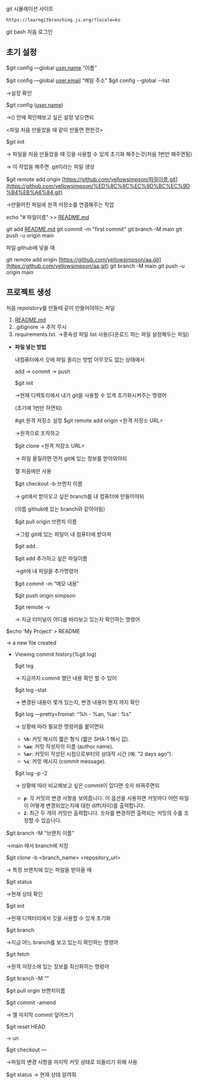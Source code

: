 
git 시뮬레이션 사이트

```
https://learngitbranching.js.org/?locale=ko
```



git bash 처음 로그인

## 초기 설정

$git config —global [user.name](http://user.name) “이름”

$git config —global [user.email](http://user.email) “메일 주소” $git config --global --list

→설정 확인

$git config ([user.name](http://user.name))

→() 안에 확인해보고 싶은 설정 넣으면되

<파일 처음 만들었을 때 같이 만들면 편한것>

$git init

→ 파일을 처음 만들었을 때 깃을 사용할 수 있게 초기화 해주는것(처음 1번만 해주면됨)

→ 이 작업을 해주면 .git이라는 파일 생성

$git remote add origin [](https://github.com/yellowsimpson/aa.git)[https://github.com/yellowsimpson/파일이름.git](https://github.com/yellowsimpson/%ED%8C%8C%EC%9D%BC%EC%9D%B4%EB%A6%84.git)

→만들어진 파일에 원격 저장소를 연결해주는 작업

echo "# 파일이름" >> [README.md](http://readme.md/)

git add [README.md](http://readme.md/) git commit -m "first commit" git branch -M main git push -u origin main

파일 github에 넣을 때

git remote add origin [https://github.com/yellowsimpson/aa.git](https://github.com/yellowsimpson/aa.git) git branch -M main git push -u origin main

## 프로젝트 생성

처음 repoistory를 만들때 같이 만들어야하는 파일

1. [README.md](http://README.md)
2. .gitignore → 추적 무시
3. requirements.txt. →종속성 파일 list 사용(다운로드 하는 파일 설정해두는 파일)

- **파일 넣는 방법**
    
    내컴퓨터에서 깃에 파일 올리는 방법 아무것도 없는 상태에서
    
    add → commit → push
    
    $git init
    
    →현재 디렉토리에서 내가 git을 사용할 수 있게 초기화시켜주는 명령어
    
    (초기에 1번만 하면되)
    
    #git 원격 저장소 설정 $git remote add origin <원격 저장소 URL>
    
    →원격으로 조작하고
    
    $git clone <원격 저장소 URL>
    
    → 파일 올릴려면 먼저 git에 있는 정보를 받아와야되
    
    젤 처음에만 사용
    
    $git checkout -b 브랜치 이름
    
    → git에서 받아오고 싶은 branch를 내 컴퓨터에 만들어야되
    
    (이름 github에 있는 branch와 같아야됨)
    
    $git pull origin 브랜치 이름
    
    →그럼 git에 있는 파일이 내 컴퓨터에 받아져
    
    $git add .
    
    $git add 추가하고 싶은 파일이름
    
    →git에 내 파일을 추가명령어
    
    $git commit -m “메모 내용”
    
    $git push origin simpson
    
    $git remote -v
    
    → 지금 터미널이 어디를 바라보고 있는지 확인하는 명령어
    

$echo ‘My Project’ > README

→ a new file created

- Viewing commit history(%git log)
    
    $git log
    
    → 지금까지 commit 했던 내용 확인 할 수 있어
    
    $git log -stat
    
    → 변경된 내용이 몇개 있는지, 변경 내용이 뭔지 까지 확인
    
    $git log —pretty=fromat: “%h - %an, %ar : %s”
    
    → 상황에 따라 필요한 명령어를 붙이면되
    
    - **`%h`**: 커밋 해시의 짧은 형식 (짧은 SHA-1 해시 값).
    - **`%an`**: 커밋 작성자의 이름 (author name).
    - **`%ar`**: 커밋이 작성된 시점으로부터의 상대적 시간 (예: "2 days ago").
    - **`%s`**: 커밋 메시지 (commit message).
    
    $git log -p -2
    
    → 상황에 따라 비교해보고 싶은 commit이 있다면 숫자 바꿔주면되
    
    - **`p`**: 각 커밋의 변경 사항을 보여줍니다. 이 옵션을 사용하면 커밋마다 어떤 파일이 어떻게 변경되었는지에 대한 diff(차이)를 출력합니다.
    - **`2`**: 최근 두 개의 커밋만 출력합니다. 숫자를 변경하면 출력되는 커밋의 수를 조정할 수 있습니다.

$git branch -M “브랜치 이름”

→main 에서 branch에 저장

$git clone -b <branch_name> <repository_url>

→ 특정 브랜치에 있는 파일들 받아올 때

$git status

→현재 상태 확인

$git init

→현재 디렉터리에서 깃을 사용할 수 있게 초기화


$git branch

→지금 어느 branch를 보고 있는지 확인하는 명령어

$git fetch

→원격 저장소에 있는 정보를 최신화하는 명령어

$git branch -M “”

$git pull orgin 브랜치이름

$git commit -amend

→ 젤 마지막 commit 덮어쓰기

$git reset HEAD <file>

→ un

$git checkout —<file>

→파일의 변경 사항을 마지막 커밋 상태로 되돌리기 위해 사용

$git status
→ 현재 상태 알려줘
